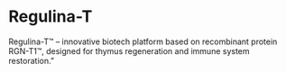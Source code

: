 # Regulina-T
Regulina-T™ – innovative biotech platform based on recombinant protein RGN-T1™, designed for thymus regeneration and immune system restoration.”
